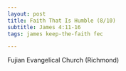 ```yaml
---
layout: post
title: Faith That Is Humble (8/10)
subtitle: James 4:11-16
tags: james keep-the-faith fec

---
```

Fujian Evangelical Church (Richmond)
